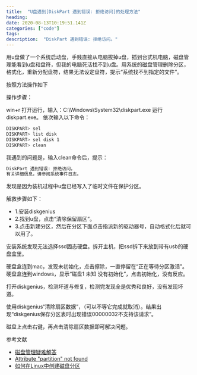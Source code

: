 ```yaml
---
title:  "U盘遇到[DiskPart 遇到错误: 拒绝访问]的处理方法"
heading: 
date: 2020-08-13T10:19:51.141Z
categories: ["code"]
tags: 
description:  "DiskPart 遇到错误: 拒绝访问。"
---
```



用u盘做了一个系统启动盘，手贱直接从电脑拔掉u盘，插到台式机电脑，磁盘管理能看到u盘和盘符，但我的电脑死活找不到u盘。用系统的磁盘管理删除分区，格式化，重新分配盘符，结果无法设定盘符，提示“系统找不到指定的文件”。

按照方法操作如下

操作步骤：

win+r 打开运行，输入：C:\Windows\System32\diskpart.exe 运行diskpart.exe。
依次输入以下命令：
```bash
DISKPART> sel
DISKPART> list disk
DISKPART> sel disk 1
DISKPART> clean
```

我遇到的问题是，输入clean命令后，提示：
```bash
DiskPart 遇到错误: 拒绝访问。
有关详细信息，请参阅系统事件日志。 
```

发现是因为装机过程中u盘已经写入了临时文件在保护分区。

解救步骤如下：
- 1.安装diskgenius
- 2.找到u盘，点击“清除保留扇区”。
- 3.点击新建分区，然后在分区下面点击指派新的驱动器号，自动格式化后就可以用了。

安装系统发现无法选择ssd固态硬盘。拆开主机，把ssd拆下来放到带有usb的硬盘盒里。

硬盘盒连到mac，发现未初始化，点击擦除，一直停留在“正在等待分区激活”。
硬盘盒连到windows，显示“磁盘1 未知 没有初始化”，点击初始化，没有反应。

打开diskgenius，检测坏道与修复，检测完发现全是优秀和良好，没有发现坏道。

使用diskgenius“清除扇区数据”，（可以不等它完成就取消）。结果出现“diskgenius保存分区表时出现错误00000032不支持该请求”。

磁盘上点击右键，再点击清除扇区数据即可解决问题。




参考文献
- [磁盘管理疑难解答](https://docs.microsoft.com/zh-cn/windows-server/storage/disk-management/troubleshooting-disk-management#disks-that-are-missing-or-not-initialized-plus-general-troubleshooting-steps)
- [Attribute "partition" not found](https://askubuntu.com/questions/946638/attribute-partition-not-found-error-when-formatting-usb-flash-drive)
- [如何在Linux中创建磁盘分区](https://www.linuxidc.com/Linux/2019-05/158492.htm)